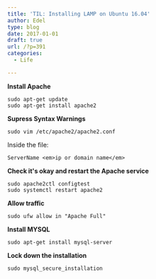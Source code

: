 ```yaml
---
title: 'TIL: Installing LAMP on Ubuntu 16.04'
author: Edel
type: blog
date: 2017-01-01
draft: true
url: /?p=391
categories:
  - Life

---
```

**Install Apache**

    sudo apt-get update
    sudo apt-get install apache2

**Supress Syntax Warnings**

    sudo vim /etc/apache2/apache2.conf

Inside the file:

    ServerName <em>ip or domain name</em>

**Check it's okay and restart the Apache service**

    sudo apache2ctl configtest
    sudo systemctl restart apache2

**Allow traffic**

    sudo ufw allow in "Apache Full"

**Install MYSQL**

    sudo apt-get install mysql-server

**Lock down the installation**

    sudo mysql_secure_installation